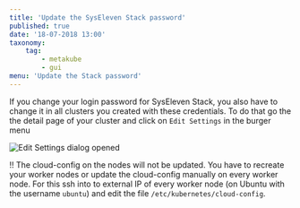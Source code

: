 ```yaml
---
title: 'Update the SysEleven Stack password'
published: true
date: '18-07-2018 13:00'
taxonomy:
    tag:
        - metakube
        - gui
menu: 'Update the Stack password'
---
```


If you change your login password for SysEleven Stack, you also have to change it in all clusters you created with these credentials.
To do that go the the detail page of your cluster and click on `Edit Settings` in the burger menu

![Edit Settings dialog opened](image_edit-settings_01.png)

!! The cloud-config on the nodes will not be updated. You have to recreate your worker nodes or update the cloud-config manually on every worker node. For this ssh into to external IP of every worker node (on Ubuntu with the username `ubuntu`) and edit the file `/etc/kubernetes/cloud-config`.
